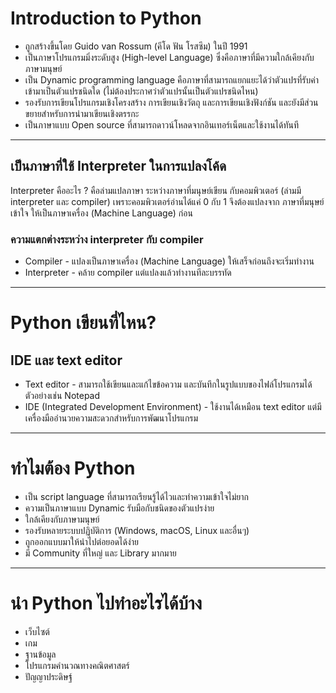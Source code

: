 # Introduction to Python

<ul>
    <li>ถูกสร้างขึ้นโดย Guido van Rossum (คีโด ฟัน โรสซึม) ในปี 1991</li>
    <li>เป็นภาษาโปรแกรมมิ่งระดับสูง (High-level Language) ซึ่งคือภาษาที่มีความใกล้เคียงกับภาษามนุษย์</li>
    <li>เป็น Dynamic programming language คือภาษาที่สามารถแยกแยะได้ว่าตัวแปรที่รับค่าเข้ามาเป็นตัวแปรชนิดใด (ไม่ต้องประกาศว่าตัวแปรนั้นเป็นตัวแปรชนิดไหน)</li>
    <li>รองรับการเขียนโปรแกรมเชิงโครงสร้าง การเขียนเชิงวัตถุ และการเขียนเชิงฟังก์ชัน และยังมีส่วนขยายสำหรับการนำมาเขียนเชิงตรรกะ</li>
    <li>เป็นภาษาแบบ Open source ที่สามารถดาวน์โหลดจากอินเทอร์เน็ตและใช้งานได้ทันที</li>
</ul>

--- 

## เป็นภาษาที่ใช้ Interpreter ในการแปลงโค้ด

Interpreter คืออะไร ? คือล่ามแปลภาษา ระหว่างภาษาที่มนุษย์เขียน กับคอมพิวเตอร์ (ล่ามมี interpreter และ compiler)
	เพราะคอมพิวเตอร์อ่านได้แค่ 0 กับ 1 จึงต้องแปลงจาก ภาษาที่มนุษย์เข้าใจ ให้เป็นภาษาเครื่อง (Machine Language) ก่อน
### ความแตกต่างระหว่าง interpreter กับ compiler

<ul>
    <li>Compiler - แปลงเป็นภาษาเครื่อง (Machine Language) ให้เสร็จก่อนถึงจะเริ่มทำงาน</li>
    <li>Interpreter - คล้าย compiler แต่แปลงแล้วทำงานทีละบรรทัด</li>
</ul>

---

# Python เขียนที่ไหน?
## IDE และ text editor
<ul>
    <li>Text editor - สามารถใช้เขียนและแก้ไขข้อความ และบันทึกในรูปแบบของไฟล์โปรแกรมได้ ตัวอย่างเช่น Notepad</li>
    <li>IDE (Integrated Development Environment) - ใช้งานได้เหมือน text editor แต่มีเครื่องมืออำนวยความสะดวกสำหรับการพัฒนาโปรแกรม</li>
</ul>

---

# ทำไมต้อง Python
<ul>
    <li>เป็น script language ที่สามารถเรียนรู้ได้ไวและทำความเข้าใจไม่ยาก</li>
    <li>ความเป็นภาษาแบบ Dynamic รับมือกับชนิดของตัวแปรง่าย</li>
    <li>ใกล้เคียงกับภาษามนุษย์</li>
    <li>รองรับหลายระบบปฏิบัติการ (Windows, macOS, Linux และอื่นๆ)</li>
    <li>ถูกออกแบบมาให้นำไปต่อยอดได้ง่าย</li>
    <li>มี Community ที่ใหญ่ และ Library มากมาย</li>
</ul>

---

# นำ Python ไปทำอะไรได้บ้าง
<ul>
    <li>เว็บไซต์</li>
    <li>เกม</li>
    <li>ฐานข้อมูล</li>
    <li>โปรแกรมคำนวณทางคณิตศาสตร์</li>
    <li>ปัญญาประดิษฐ์</li>
</ul>
